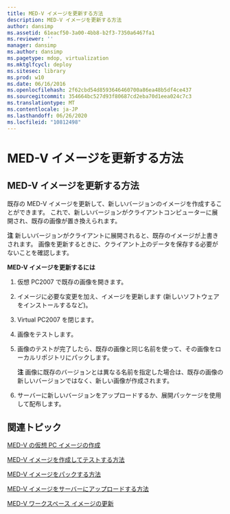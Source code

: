 ```yaml
---
title: MED-V イメージを更新する方法
description: MED-V イメージを更新する方法
author: dansimp
ms.assetid: 61eacf50-3a00-4bb8-b2f3-7350a6467fa1
ms.reviewer: ''
manager: dansimp
ms.author: dansimp
ms.pagetype: mdop, virtualization
ms.mktglfcycl: deploy
ms.sitesec: library
ms.prod: w10
ms.date: 06/16/2016
ms.openlocfilehash: 2f62cbd54d8593646460700a86ea48b5df4ce437
ms.sourcegitcommit: 354664bc527d93f80687cd2eba70d1eea024c7c3
ms.translationtype: MT
ms.contentlocale: ja-JP
ms.lasthandoff: 06/26/2020
ms.locfileid: "10812498"
---
```

# MED-V イメージを更新する方法


## MED-V イメージを更新する方法


既存の MED-V イメージを更新して、新しいバージョンのイメージを作成することができます。 これで、新しいバージョンがクライアントコンピューターに展開され、既存の画像が置き換えられます。

**注** 新しいバージョンがクライアントに展開されると、既存のイメージが上書きされます。 画像を更新するときに、クライアント上のデータを保存する必要がないことを確認します。

 

**MED-V イメージを更新するには**

1.  仮想 PC2007 で既存の画像を開きます。

2.  イメージに必要な変更を加え、イメージを更新します (新しいソフトウェアをインストールするなど)。

3.  Virtual PC2007 を閉じます。

4.  画像をテストします。

5.  画像のテストが完了したら、既存の画像と同じ名前を使って、その画像をローカルリポジトリにパックします。

    **注** 画像に既存のバージョンとは異なる名前を指定した場合は、既存の画像の新しいバージョンではなく、新しい画像が作成されます。

     

6.  サーバーに新しいバージョンをアップロードするか、展開パッケージを使用して配布します。

## 関連トピック


[MED-V の仮想 PC イメージの作成](creating-a-virtual-pc-image-for-med-v.md)

[MED-V イメージを作成してテストする方法](how-to-create-and-test-a-med-v-image.md)

[MED-V イメージをパックする方法](how-to-pack-a-med-v-image.md)

[MED-V イメージをサーバーにアップロードする方法](how-to-upload-a-med-v-image-to-the-server.md)

[MED-V ワークスペース イメージの更新](updating-a-med-v-workspace-image.md)

 

 





